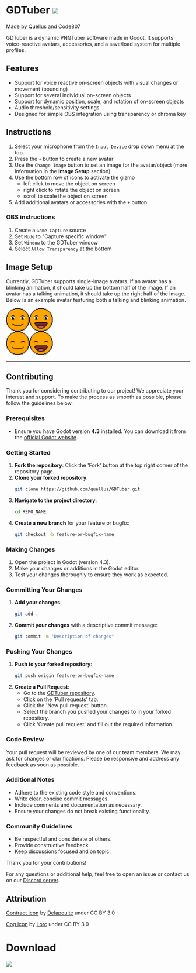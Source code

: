 # GDTuber <img src="/Assets/GDTuber.png" width="48">
Made by Quellus and [Code807](https://github.com/code807)

GDTuber is a dynamic PNGTuber software made in Godot. It supports voice-reactive avatars, accessories, and a save/load system for multiple profiles. 

## Features
- Support for voice reactive on-screen objects with visual changes or movement (bouncing)
- Support for several individual on-screen objects
- Support for dynamic position, scale, and rotation of on-screen objects
- Audio threshold/sensitivity settings
- Designed for simple OBS integration using transparency or chroma key

## Instructions
1. Select your microphone from the `Input Device` drop down menu at the top.
3. Press the `+` button to create a new avatar
4. Use the `Change Image` button to set an image for the avatar/object (more information in the **Image Setup** section)
6. Use the bottom row of icons to activate the gizmo
    - left click to move the object on screen
    - right click to rotate the object on screen
    - scroll to scale the object on screen
8. Add additional avatars or accessories with the `+` button

### OBS instructions
1. Create a `Game Capture` source
2. Set `Mode` to "Capture specific window"
3. Set `Window` to the GDTuber window
4. Select `Allow Transparency` at the bottom

## Image Setup
Currently, GDTuber supports single-image avatars. If an avatar has a blinking animation, it should take up the bottom half of the image. If an avatar has a talking animation, it should take up the right half of the image. Below is an example avatar featuring both a talking and blinking animation.

<img src="/Assets/DefaultAvatar.png" width="128">

---

## Contributing

Thank you for considering contributing to our project! We appreciate your interest and support. To make the process as smooth as possible, please follow the guidelines below.

### Prerequisites

- Ensure you have Godot version **4.3** installed. You can download it from the [official Godot website](https://godotengine.org/download).

### Getting Started

1. **Fork the repository**: Click the 'Fork' button at the top right corner of the repository page.
2. **Clone your forked repository**: 
    ```sh
    git clone https://github.com/quellus/GDTuber.git
    ```
3. **Navigate to the project directory**:
    ```sh
    cd REPO_NAME
    ```
4. **Create a new branch** for your feature or bugfix:
    ```sh
    git checkout -b feature-or-bugfix-name
    ```

### Making Changes

1. Open the project in Godot (version 4.3).
2. Make your changes or additions in the Godot editor.
3. Test your changes thoroughly to ensure they work as expected.

### Committing Your Changes

1. **Add your changes**:
    ```sh
    git add .
    ```
2. **Commit your changes** with a descriptive commit message:
    ```sh
    git commit -m "Description of changes"
    ```

### Pushing Your Changes

1. **Push to your forked repository**:
    ```sh
    git push origin feature-or-bugfix-name
    ```
2. **Create a Pull Request**:
    - Go to the [GDTuber repository](https://github.com/quellus/GDTuber).
    - Click on the 'Pull requests' tab.
    - Click the 'New pull request' button.
    - Select the branch you pushed your changes to in your forked repository.
    - Click 'Create pull request' and fill out the required information.


### Code Review

Your pull request will be reviewed by one of our team members. We may ask for changes or clarifications. Please be responsive and address any feedback as soon as possible.

### Additional Notes

- Adhere to the existing code style and conventions.
- Write clear, concise commit messages.
- Include comments and documentation as necessary.
- Ensure your changes do not break existing functionality.

### Community Guidelines

- Be respectful and considerate of others.
- Provide constructive feedback.
- Keep discussions focused and on topic.

Thank you for your contributions!

For any questions or additional help, feel free to open an issue or contact us on our [Discord server](https://discord.com/invite/RzaVWjPU8s).

## Attribution
[Contract icon](https://game-icons.net/1x1/delapouite/contract.html) by [Delapouite](https://delapouite.com/) under CC BY 3.0

[Cog icon](https://game-icons.net/1x1/lorc/cog.html) by [Lorc](https://lorcblog.blogspot.com/) under CC BY 3.0

# Download
<a href="https://code807.itch.io/gdtuber"><img src="http://jessemillar.github.io/available-on-itchio-badge/badge-bw.png" width="200"></a>
